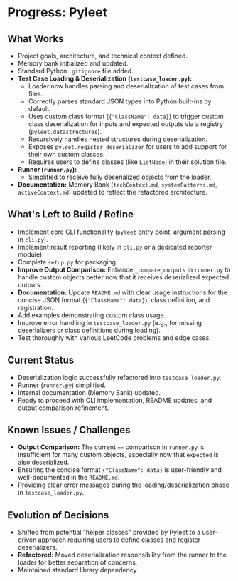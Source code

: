 # Progress: Pyleet

## What Works
- Project goals, architecture, and technical context defined.
- Memory bank initialized and updated.
- Standard Python `.gitignore` file added.
- **Test Case Loading & Deserialization (`testcase_loader.py`):**
    - Loader now handles parsing and deserialization of test cases from files.
    - Correctly parses standard JSON types into Python built-ins by default.
    - Uses custom class format (`{"ClassName": data}`) to trigger custom class deserialization for inputs and expected outputs via a registry (`pyleet.datastructures`).
    - Recursively handles nested structures during deserialization.
    - Exposes `pyleet.register_deserializer` for users to add support for their own custom classes.
    - Requires users to define classes (like `ListNode`) in their solution file.
- **Runner (`runner.py`):**
    - Simplified to receive fully deserialized objects from the loader.
- **Documentation:** Memory Bank (`techContext.md`, `systemPatterns.md`, `activeContext.md`) updated to reflect the refactored architecture.

## What's Left to Build / Refine
- Implement core CLI functionality (`pyleet` entry point, argument parsing in `cli.py`).
- Implement result reporting (likely in `cli.py` or a dedicated reporter module).
- Complete `setup.py` for packaging.
- **Improve Output Comparison:** Enhance `_compare_outputs` in `runner.py` to handle custom objects better now that it receives deserialized expected outputs.
- **Documentation:** Update `README.md` with clear usage instructions for the concise JSON format (`{"ClassName": data}`), class definition, and registration.
- Add examples demonstrating custom class usage.
- Improve error handling in `testcase_loader.py` (e.g., for missing deserializers or class definitions during loading).
- Test thoroughly with various LeetCode problems and edge cases.

## Current Status
- Deserialization logic successfully refactored into `testcase_loader.py`.
- Runner (`runner.py`) simplified.
- Internal documentation (Memory Bank) updated.
- Ready to proceed with CLI implementation, README updates, and output comparison refinement.

## Known Issues / Challenges
- **Output Comparison:** The current `==` comparison in `runner.py` is insufficient for many custom objects, especially now that `expected` is also deserialized.
- Ensuring the concise format `{"ClassName": data}` is user-friendly and well-documented in the `README.md`.
- Providing clear error messages during the loading/deserialization phase in `testcase_loader.py`.

## Evolution of Decisions
- Shifted from potential "helper classes" provided by Pyleet to a user-driven approach requiring users to define classes and register deserializers.
- **Refactored:** Moved deserialization responsibility from the runner to the loader for better separation of concerns.
- Maintained standard library dependency.
